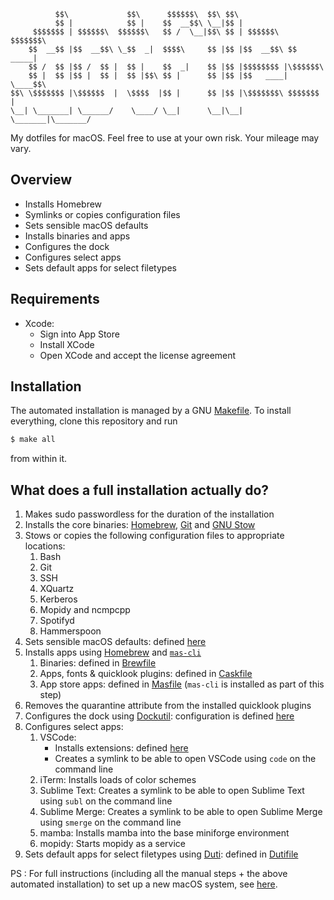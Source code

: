 


              $$\             $$\      $$$$$$\  $$\ $$\                     
              $$ |            $$ |    $$  __$$\ \__|$$ |                    
         $$$$$$$ | $$$$$$\  $$$$$$\   $$ /  \__|$$\ $$ | $$$$$$\   $$$$$$$\ 
        $$  __$$ |$$  __$$\ \_$$  _|  $$$$\     $$ |$$ |$$  __$$\ $$  _____|
        $$ /  $$ |$$ /  $$ |  $$ |    $$  _|    $$ |$$ |$$$$$$$$ |\$$$$$$\  
        $$ |  $$ |$$ |  $$ |  $$ |$$\ $$ |      $$ |$$ |$$   ____| \____$$\ 
    $$\ \$$$$$$$ |\$$$$$$  |  \$$$$  |$$ |      $$ |$$ |\$$$$$$$\ $$$$$$$  |
    \__| \_______| \______/    \____/ \__|      \__|\__| \_______|\_______/ 
                                                                            
                                                                                                                                
My dotfiles for macOS. Feel free to use at your own risk. Your mileage may vary.

## Overview
* Installs Homebrew
* Symlinks or copies configuration files
* Sets sensible macOS defaults
* Installs binaries and apps
* Configures the dock
* Configures select apps
* Sets default apps for select filetypes

## Requirements
* Xcode:
   - Sign into App Store
   - Install XCode
   - Open XCode and accept the license agreement
   

## Installation
The automated installation is managed by a GNU [Makefile](Makefile). To install everything, clone this repository and run 
```bash
$ make all
```
from within it.

## What does a full installation actually do?
1. Makes sudo passwordless for the duration of the installation
2. Installs the core binaries: [Homebrew](https://brew.sh/), [Git](https://git-scm.com/) and [GNU Stow](https://www.gnu.org/software/stow/)
3. Stows or copies the following configuration files to appropriate locations:
   1. Bash
   2. Git
   3. SSH
   4. XQuartz
   5. Kerberos
   6. Mopidy and ncmpcpp
   7. Spotifyd
   8. Hammerspoon
4. Sets sensible macOS defaults: defined [here](macos/defaults.sh)
5. Installs apps using [Homebrew](https://brew.sh/) and [`mas-cli`](https://github.com/mas-cli/mas)
   1. Binaries: defined in [Brewfile](homebrew/Brewfile)
   2. Apps, fonts & quicklook plugins: defined in [Caskfile](homebrew/Caskfile)
   3. App store apps: defined in [Masfile](homebrew/Masfile) (`mas-cli` is installed as part of this step)
6. Removes the quarantine attribute from the installed quicklook plugins
7. Configures the dock using [Dockutil](https://github.com/kcrawford/dockutil): configuration is defined [here](macos/dock.sh)
8. Configures select apps:    
   1. VSCode:
      * Installs extensions: defined [here](apps/vscode/vscode-extensions.list) 
      * Creates a symlink to be able to open VSCode using `code` on the command line
   2. iTerm: Installs loads of color schemes
   3. Sublime Text: Creates a symlink to be able to open Sublime Text using `subl` on the command line
   4. Sublime Merge: Creates a symlink to be able to open Sublime Merge using `smerge` on the command line
   5. mamba: Installs mamba into the base miniforge environment
   6. mopidy: Starts mopidy as a service
9.  Sets default apps for select filetypes using [Duti](https://github.com/moretension/duti): defined in [Dutifile](duti/Dutifile)

 
PS : For full instructions (including all the manual steps + the above automated installation) to set up a new macOS system, see [here](instructions/setup.md).

